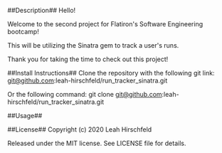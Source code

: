 ##Description##
Hello!

Welcome to the second project for Flatiron's Software Engineering bootcamp!

This will be utilizing the Sinatra gem to track a user's runs.

Thank you for taking the time to check out this project!

##Install Instructions##
Clone the repository with the following git link: git@github.com:leah-hirschfeld/run_tracker_sinatra.git

Or the following command: git clone git@github.com:leah-hirschfeld/run_tracker_sinatra.git

##Usage##

##License##
Copyright (c) 2020 Leah Hirschfeld

Released under the MIT license. See LICENSE file for details.
